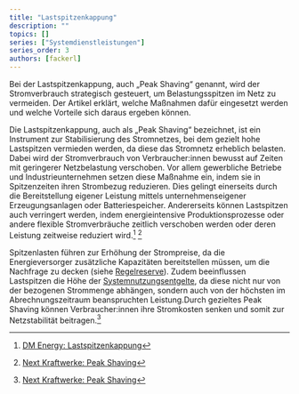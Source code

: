 ```yaml
---
title: "Lastspitzenkappung"
description: ""
topics: []
series: ["Systemdienstleistungen"]
series_order: 3
authors: [fackerl]
---
```


Bei der Lastspitzenkappung, auch „Peak Shaving“ genannt, wird der Stromverbrauch strategisch gesteuert, um Belastungsspitzen im Netz zu vermeiden. Der Artikel erklärt, welche Maßnahmen dafür eingesetzt werden und welche Vorteile sich daraus ergeben können.

<!-- more -->

Die Lastspitzenkappung, auch als „Peak Shaving“ bezeichnet, ist ein Instrument zur Stabilisierung des Stromnetzes, bei dem gezielt hohe Lastspitzen vermieden werden, da diese das Stromnetz erheblich belasten. Dabei wird der Stromverbrauch von Verbraucher:innen bewusst auf Zeiten mit geringerer Netzbelastung verschoben. Vor allem gewerbliche Betriebe und Industrieunternehmen setzen diese Maßnahme ein, indem sie in Spitzenzeiten ihren Strombezug reduzieren. Dies gelingt einerseits durch die Bereitstellung eigener Leistung mittels unternehmenseigener Erzeugungsanlagen oder Batteriespeicher. Andererseits können Lastspitzen auch verringert werden, indem energieintensive Produktionsprozesse oder andere flexible Stromverbräuche zeitlich verschoben werden oder deren Leistung zeitweise reduziert wird.[^1] [^2]

Spitzenlasten führen zur Erhöhung der Strompreise, da die Energieversorger zusätzliche Kapazitäten bereitstellen müssen, um die Nachfrage zu decken (siehe [Regelreserve](/wissen/regelreserve/)). Zudem beeinflussen Lastspitzen die Höhe der [Systemnutzungsentgelte](/wissen/netzentgeltmodell/), da diese nicht nur von der bezogenen Strommenge abhängen, sondern auch von der höchsten im Abrechnungszeitraum beanspruchten Leistung.Durch gezieltes Peak Shaving können Verbraucher:innen ihre Stromkosten senken und somit zur Netzstabilität beitragen.[^2]

[^1]:[DM Energy: Lastspitzenkappung](https://dmenergy.at/lastspitzenkappung/)
[^2]:[Next Kraftwerke: Peak Shaving](https://www.next-kraftwerke.de/wissen/peak-shaving)
